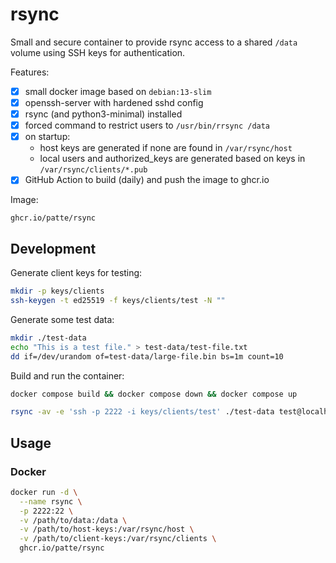 # rsync

Small and secure container to provide rsync access to a shared `/data` volume using SSH keys for authentication.

Features:
- [x] small docker image based on `debian:13-slim`
- [x] openssh-server with hardened sshd config
- [x] rsync (and python3-minimal) installed
- [x] forced command to restrict users to `/usr/bin/rrsync /data`
- [x] on startup:
  - host keys are generated if none are found in `/var/rsync/host`
  - local users and authorized_keys are generated based on keys in `/var/rsync/clients/*.pub`
- [x] GitHub Action to build (daily) and push the image to ghcr.io

Image:
```
ghcr.io/patte/rsync
```

## Development

Generate client keys for testing:
```bash
mkdir -p keys/clients
ssh-keygen -t ed25519 -f keys/clients/test -N ""
```

Generate some test data:
```bash
mkdir ./test-data
echo "This is a test file." > test-data/test-file.txt
dd if=/dev/urandom of=test-data/large-file.bin bs=1m count=10
```

Build and run the container:
```bash
docker compose build && docker compose down && docker compose up
```

```bash
rsync -av -e 'ssh -p 2222 -i keys/clients/test' ./test-data test@localhost:/
```

## Usage

### Docker

```bash
docker run -d \
  --name rsync \
  -p 2222:22 \
  -v /path/to/data:/data \
  -v /path/to/host-keys:/var/rsync/host \
  -v /path/to/client-keys:/var/rsync/clients \
  ghcr.io/patte/rsync
```